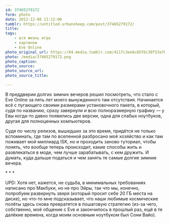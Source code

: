 ```yaml
---
id: 37465279172
form: photo
date: 2012-12-08 13:12:00
tumblr: https://untitled.urbansheep.com/post/37465279172/
title:
tags:
    - вся жизнь игра
    - картинки
    - Eve Online
photo_original_url: https://64.media.tumblr.com/4117c3ee6c85f6c30f53a76afaab6b5a/tumblr_mepg82deX41qz4wzio1_640.png
photo: /media/37465279172.png
photo_caption: 
photo_source:
photo_source_url:
photo_source_title:

---
```


<p>В преддверии долгих зимних вечеров решил посмотреть, что стало с Eve Online за пять лет моего вынужденного там отсутствия. Начинается всё с пугающего своими размерами установочного пакета, в который, судя по названию, сразу завернули и всю полноразмерную графику — у Евы когда-то давно появились две версии, одна для слабых ноутбуков, другая для полноценных компьютеров.</p>

<p>Судя по числу релизов, вышедших за это время, придётся не только вспоминать, где там по вселенной разбросано моё хозяйство и как там поживает мой миллиард ISK, но и проходить заново туториал, чтобы понять, что вообще теперь происходит, какие способы жить и развлекаться в моде, чем лучше зарабатывать, с кем дружить. И думать, куда дальше податься и чем занять те самые долгие зимние вечера.</p>

<p class="splitter">* * *</p>

<p>UPD: Хотя нет, кажется, не судьба, в минимальных требованиях написано про Макбуки, но не про Эйры, так что мы, конечно, попробуем развернуть зверя (который просит себе 20 ГБ места на диске), но что-то мне подсказывает, что наши любимые космические полёты здесь снова превратятся в пошаговую стратегию (из-за чего, собственно, моё общение с Eve и закончилось в прошлый раз, ещё в те далёкие времена, когда моим основным ноутбуком был Сони Вайо).</p>
